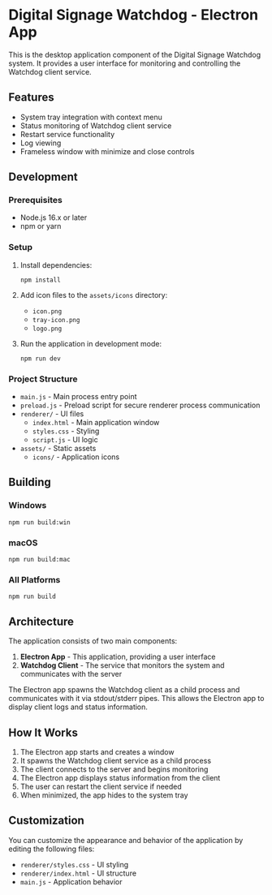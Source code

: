 # Digital Signage Watchdog - Electron App

This is the desktop application component of the Digital Signage Watchdog system. It provides a user interface for monitoring and controlling the Watchdog client service.

## Features

- System tray integration with context menu
- Status monitoring of Watchdog client service
- Restart service functionality
- Log viewing
- Frameless window with minimize and close controls

## Development

### Prerequisites

- Node.js 16.x or later
- npm or yarn

### Setup

1. Install dependencies:
   ```
   npm install
   ```

2. Add icon files to the `assets/icons` directory:
   - `icon.png`
   - `tray-icon.png`
   - `logo.png`

3. Run the application in development mode:
   ```
   npm run dev
   ```

### Project Structure

- `main.js` - Main process entry point
- `preload.js` - Preload script for secure renderer process communication
- `renderer/` - UI files
  - `index.html` - Main application window
  - `styles.css` - Styling
  - `script.js` - UI logic
- `assets/` - Static assets
  - `icons/` - Application icons

## Building

### Windows

```
npm run build:win
```

### macOS

```
npm run build:mac
```

### All Platforms

```
npm run build
```

## Architecture

The application consists of two main components:

1. **Electron App** - This application, providing a user interface
2. **Watchdog Client** - The service that monitors the system and communicates with the server

The Electron app spawns the Watchdog client as a child process and communicates with it via stdout/stderr pipes. This allows the Electron app to display client logs and status information.

## How It Works

1. The Electron app starts and creates a window
2. It spawns the Watchdog client service as a child process
3. The client connects to the server and begins monitoring
4. The Electron app displays status information from the client
5. The user can restart the client service if needed
6. When minimized, the app hides to the system tray

## Customization

You can customize the appearance and behavior of the application by editing the following files:

- `renderer/styles.css` - UI styling
- `renderer/index.html` - UI structure
- `main.js` - Application behavior 